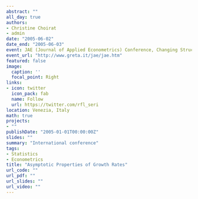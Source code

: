 ```yaml
---
abstract: ""
all_day: true
authors:
- Christine Choirat
- admin
date: "2005-06-02"
date_end: "2005-06-03"
event: JAE (Journal of Applied Econometrics) Conference, Changing Structures in International and Financial Markets and the Effects on Financial Decision Making
event_url: "http://www.greta.it/jae/jae.htm"
featured: false
image:
  caption: ''
  focal_point: Right
links:
- icon: twitter
  icon_pack: fab
  name: Follow
  url: https://twitter.com/rfl_seri
location: Venezia, Italy
math: true
projects:
- ""
publishDate: "2005-01-01T00:00:00Z"
slides: ""
summary: "International conference"
tags:
- Statistics
- Econometrics
title: "Asymptotic Properties of Growth Rates"
url_code: ""
url_pdf: ""
url_slides: ""
url_video: ""
---
```

